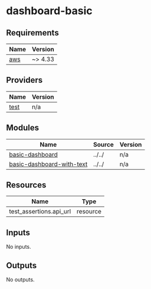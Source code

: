 # dashboard-basic

<!-- BEGINNING OF PRE-COMMIT-TERRAFORM DOCS HOOK -->
## Requirements

| Name | Version |
|------|---------|
| <a name="requirement_aws"></a> [aws](#requirement\_aws) | ~> 4.33 |

## Providers

| Name | Version |
|------|---------|
| <a name="provider_test"></a> [test](#provider\_test) | n/a |

## Modules

| Name | Source | Version |
|------|--------|---------|
| <a name="module_basic-dashboard"></a> [basic-dashboard](#module\_basic-dashboard) | ../../ | n/a |
| <a name="module_basic-dashboard-with-text"></a> [basic-dashboard-with-text](#module\_basic-dashboard-with-text) | ../../ | n/a |

## Resources

| Name | Type |
|------|------|
| test_assertions.api_url | resource |

## Inputs

No inputs.

## Outputs

No outputs.
<!-- END OF PRE-COMMIT-TERRAFORM DOCS HOOK -->
